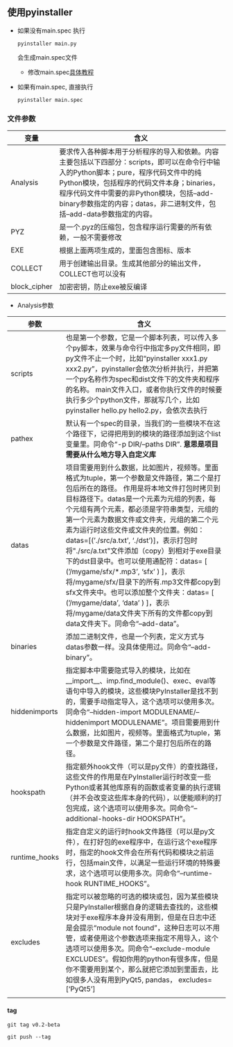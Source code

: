 ## 使用pyinstaller

+ 如果没有main.spec 执行

  ~~~text
  pyinstaller main.py
  ~~~

  会生成main.spec文件

  + 修改main.spec[具体教程](https://blog.csdn.net/All_In_gzx_cc/article/details/126127264)

+ 如果有main.spec,  直接执行

  ~~~
  pyinstaller main.spec 
  ~~~


### 文件参数

| **变量**     | **含义**                                                     |
| ------------ | ------------------------------------------------------------ |
| Analysis     | 要求传入各种脚本用于分析程序的导入和依赖。内容主要包括以下四部分：scripts，即可以在命令行中输入的Python脚本；pure，程序代码文件中的纯Python模块，包括程序的代码文件本身；binaries，程序代码文件中需要的非Python模块，包括–add-binary参数指定的内容；datas，非二进制文件，包括–add-data参数指定的内容。 |
| PYZ          | 是一个.pyz的压缩包，包含程序运行需要的所有依赖，一般不需要修改 |
| EXE          | 根据上面两项生成的，里面包含图标、版本                       |
| COLLECT      | 用于创建输出目录。生成其他部分的输出文件，COLLECT也可以没有  |
| block_cipher | 加密密钥，防止exe被反编译                                    |

+ Analysis参数

| **参数**      | **含义**                                                     |
| ------------- | ------------------------------------------------------------ |
| scripts       | 也是第一个参数，它是一个脚本列表，可以传入多个py脚本，效果与命令行中指定多py文件相同，即py文件不止一个时，比如“pyinstaller xxx1.py xxx2.py”，pyinstaller会依次分析并执行，并把第一个py名称作为spec和dist文件下的文件夹和程序的名称。 main文件入口，或者你执行文件的时候要执行多少个python文件，那就写几个，比如pyinstaller hello.py hello2.py，会依次去执行 |
| pathex        | 默认有一个spec的目录，当我们的一些模块不在这个路径下，记得把用到的模块的路径添加到这个list变量里。同命令“-p DIR/–paths DIR”. **意思是项目需要从什么地方导入自定义库** |
| datas         | 项目需要用到什么数据，比如图片，视频等。里面格式为tuple，第一个参数是文件路径，第二个是打包后所在的路径。 作用是将本地文件打包时拷贝到目标路径下。datas是一个元素为元组的列表，每个元组有两个元素，都必须是字符串类型，元组的第一个元素为数据文件或文件夹，元组的第二个元素为运行时这些文件或文件夹的位置。例如：datas=[(’./src/a.txt’, ‘./dst’)]，表示打包时将"./src/a.txt"文件添加（copy）到相对于exe目录下的dst目录中。也可以使用通配符：datas= [ (’/mygame/sfx/*.mp3’, ‘sfx’ ) ]，表示将/mygame/sfx/目录下的所有.mp3文件都copy到sfx文件夹中。也可以添加整个文件夹：datas= [ (’/mygame/data’, ‘data’ ) ]，表示将/mygame/data文件夹下所有的文件都copy到data文件夹下。同命令“–add-data”。 |
| binaries      | 添加二进制文件，也是一个列表，定义方式与datas参数一样。没具体使用过。同命令“–add-binary”。 |
| hiddenimports | 指定脚本中需要隐式导入的模块，比如在__import__、imp.find_module()、exec、eval等语句中导入的模块，这些模块PyInstaller是找不到的，需要手动指定导入，这个选项可以使用多次。同命令“–hidden-import MODULENAME/–hiddenimport MODULENAME”。项目需要用到什么数据，比如图片，视频等。里面格式为tuple，第一个参数是文件路径，第二个是打包后所在的路径。 |
| hookspath     | 指定额外hook文件（可以是py文件）的查找路径，这些文件的作用是在PyInstaller运行时改变一些Python或者其他库原有的函数或者变量的执行逻辑（并不会改变这些库本身的代码），以便能顺利的打包完成，这个选项可以使用多次。同命令“–additional-hooks-dir HOOKSPATH”。 |
| runtime_hooks | 指定自定义的运行时hook文件路径（可以是py文件），在打好包的exe程序中，在运行这个exe程序时，指定的hook文件会在所有代码和模块之前运行，包括main文件，以满足一些运行环境的特殊要求，这个选项可以使用多次。同命令“–runtime-hook RUNTIME_HOOKS”。 |
| excludes      | 指定可以被忽略的可选的模块或包，因为某些模块只是PyInstaller根据自身的逻辑去查找的，这些模块对于exe程序本身并没有用到，但是在日志中还是会提示“module not found”，这种日志可以不用管，或者使用这个参数选项来指定不用导入，这个选项可以使用多次。同命令“–exclude-module EXCLUDES”。假如你用的python有很多库，但是你不需要用到某个，那么就把它添加到里面去，比如很多人没有用到PyQt5, pandas， excludes=[‘PyQt5’] |
|               |                                                              |



#### tag

~~~
git tag v0.2-beta
~~~

~~~
git push --tag
~~~



